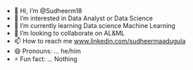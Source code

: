 - 👋 Hi, I’m @Sudheerm18
- 👀 I’m interested in Data Analyst or Data Science
- 🌱 I’m currently learning Data science Machine Learning
- 💞️ I’m looking to collaborate on AL&ML
- 📫 How to reach me www.linkedin.com/sudheermaadugula
- 😄 Pronouns: ... he/him
- ⚡ Fun fact: ... Nothing

<!---
Sudheerm18/Sudheerm18 is a ✨ special ✨ repository because its `README.md` (this file) appears on your GitHub profile.
You can click the Preview link to take a look at your changes.
--->
